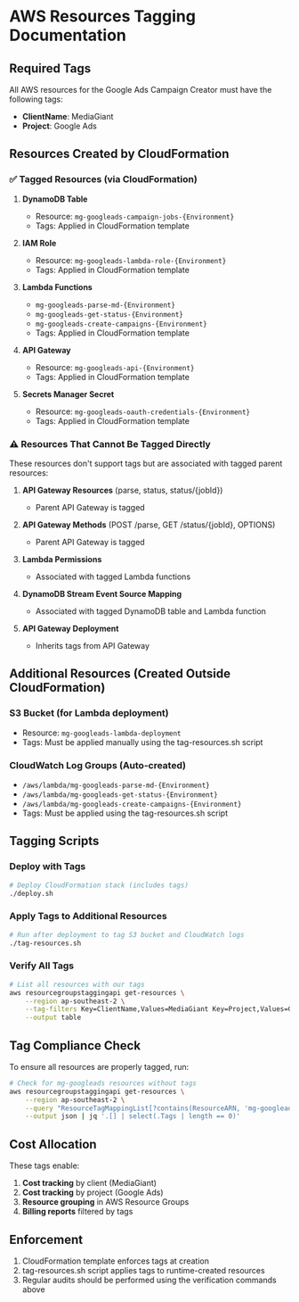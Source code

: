 # AWS Resources Tagging Documentation

## Required Tags
All AWS resources for the Google Ads Campaign Creator must have the following tags:
- **ClientName**: MediaGiant
- **Project**: Google Ads

## Resources Created by CloudFormation

### ✅ Tagged Resources (via CloudFormation)

1. **DynamoDB Table**
   - Resource: `mg-googleads-campaign-jobs-{Environment}`
   - Tags: Applied in CloudFormation template

2. **IAM Role**
   - Resource: `mg-googleads-lambda-role-{Environment}`
   - Tags: Applied in CloudFormation template

3. **Lambda Functions**
   - `mg-googleads-parse-md-{Environment}`
   - `mg-googleads-get-status-{Environment}`
   - `mg-googleads-create-campaigns-{Environment}`
   - Tags: Applied in CloudFormation template

4. **API Gateway**
   - Resource: `mg-googleads-api-{Environment}`
   - Tags: Applied in CloudFormation template

5. **Secrets Manager Secret**
   - Resource: `mg-googleads-oauth-credentials-{Environment}`
   - Tags: Applied in CloudFormation template

### ⚠️ Resources That Cannot Be Tagged Directly

These resources don't support tags but are associated with tagged parent resources:

1. **API Gateway Resources** (parse, status, status/{jobId})
   - Parent API Gateway is tagged

2. **API Gateway Methods** (POST /parse, GET /status/{jobId}, OPTIONS)
   - Parent API Gateway is tagged

3. **Lambda Permissions**
   - Associated with tagged Lambda functions

4. **DynamoDB Stream Event Source Mapping**
   - Associated with tagged DynamoDB table and Lambda function

5. **API Gateway Deployment**
   - Inherits tags from API Gateway

## Additional Resources (Created Outside CloudFormation)

### S3 Bucket (for Lambda deployment)
- Resource: `mg-googleads-lambda-deployment`
- Tags: Must be applied manually using the tag-resources.sh script

### CloudWatch Log Groups (Auto-created)
- `/aws/lambda/mg-googleads-parse-md-{Environment}`
- `/aws/lambda/mg-googleads-get-status-{Environment}`
- `/aws/lambda/mg-googleads-create-campaigns-{Environment}`
- Tags: Must be applied using the tag-resources.sh script

## Tagging Scripts

### Deploy with Tags
```bash
# Deploy CloudFormation stack (includes tags)
./deploy.sh
```

### Apply Tags to Additional Resources
```bash
# Run after deployment to tag S3 bucket and CloudWatch logs
./tag-resources.sh
```

### Verify All Tags
```bash
# List all resources with our tags
aws resourcegroupstaggingapi get-resources \
    --region ap-southeast-2 \
    --tag-filters Key=ClientName,Values=MediaGiant Key=Project,Values=GoogleAds \
    --output table
```

## Tag Compliance Check

To ensure all resources are properly tagged, run:

```bash
# Check for mg-googleads resources without tags
aws resourcegroupstaggingapi get-resources \
    --region ap-southeast-2 \
    --query "ResourceTagMappingList[?contains(ResourceARN, 'mg-googleads')]" \
    --output json | jq '.[] | select(.Tags | length == 0)'
```

## Cost Allocation

These tags enable:
1. **Cost tracking** by client (MediaGiant)
2. **Cost tracking** by project (Google Ads)
3. **Resource grouping** in AWS Resource Groups
4. **Billing reports** filtered by tags

## Enforcement

1. CloudFormation template enforces tags at creation
2. tag-resources.sh script applies tags to runtime-created resources
3. Regular audits should be performed using the verification commands above